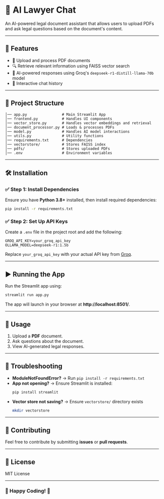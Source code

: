 # 📜 AI Lawyer Chat

An AI-powered legal document assistant that allows users to upload PDFs and ask legal questions based on the document's content.

---

## 🚀 Features
- 📄 Upload and process PDF documents
- 🔍 Retrieve relevant information using FAISS vector search
- 🤖 AI-powered responses using Groq's `deepseek-r1-distill-llama-70b` model
- 💬 Interactive chat history

---

## 📂 Project Structure
```
│── app.py                # Main Streamlit App
│── frontend.py           # Handles UI components
│── vector_store.py       # Handles vector embeddings and retrieval
│── document_processor.py # Loads & processes PDFs
│── model.py              # Handles AI model interactions
│── utils.py              # Utility functions
│── requirements.txt      # Dependencies
│── vectorstore/          # Stores FAISS index
│── pdfs/                 # Stores uploaded PDFs
│── .env                  # Environment variables
```

---

## 🛠 Installation

### ✅ Step 1: Install Dependencies
Ensure you have **Python 3.8+** installed, then install required dependencies:
```bash
pip install -r requirements.txt
```

### ✅ Step 2: Set Up API Keys
Create a `.env` file in the project root and add the following:
```
GROQ_API_KEY=your_groq_api_key
OLLAMA_MODEL=deepseek-r1:1.5b
```
Replace `your_groq_api_key` with your actual API key from [Groq](https://groq.com/).

---

## ▶️ Running the App

Run the Streamlit app using:
```bash
streamlit run app.py
```

The app will launch in your browser at **http://localhost:8501/**.

---

## 📌 Usage
1. Upload a **PDF** document.
2. Ask questions about the document.
3. View AI-generated legal responses.

---

## 🎯 Troubleshooting
- **ModuleNotFoundError?** → Run `pip install -r requirements.txt`
- **App not opening?** → Ensure Streamlit is installed:  
  ```bash
  pip install streamlit
  ```
- **Vector store not saving?** → Ensure `vectorstore/` directory exists  
  ```bash
  mkdir vectorstore
  ```

---

## 🤝 Contributing
Feel free to contribute by submitting **issues** or **pull requests**.

---

## 📜 License
MIT License

---

### 🚀 Happy Coding! 🎉
